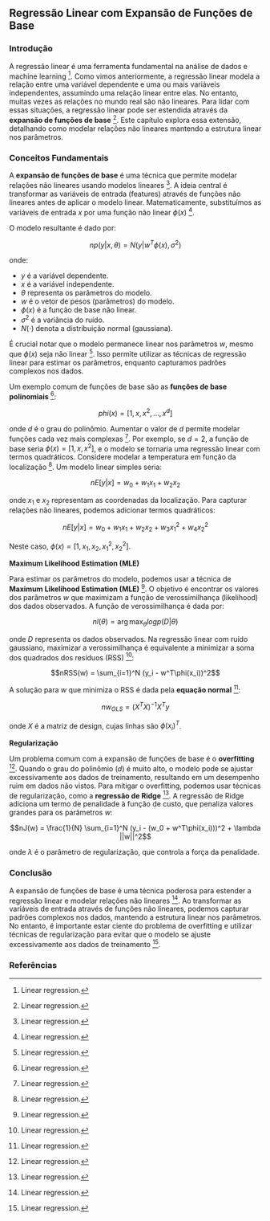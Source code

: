 ## Regressão Linear com Expansão de Funções de Base

### Introdução
A regressão linear é uma ferramenta fundamental na análise de dados e machine learning [^1]. Como vimos anteriormente, a regressão linear modela a relação entre uma variável dependente e uma ou mais variáveis independentes, assumindo uma relação linear entre elas. No entanto, muitas vezes as relações no mundo real são não lineares. Para lidar com essas situações, a regressão linear pode ser estendida através da **expansão de funções de base** [^1]. Este capítulo explora essa extensão, detalhando como modelar relações não lineares mantendo a estrutura linear nos parâmetros.

### Conceitos Fundamentais

A **expansão de funções de base** é uma técnica que permite modelar relações não lineares usando modelos lineares [^1]. A ideia central é transformar as variáveis de entrada (features) através de funções não lineares antes de aplicar o modelo linear. Matematicamente, substituímos as variáveis de entrada $x$ por uma função não linear $\phi(x)$ [^1].

O modelo resultante é dado por:

$$np(y|x, \theta) = N(y|w^T\phi(x), \sigma^2)$$

onde:
*   $y$ é a variável dependente.
*   $x$ é a variável independente.
*   $\theta$ representa os parâmetros do modelo.
*   $w$ é o vetor de pesos (parâmetros) do modelo.
*   $\phi(x)$ é a função de base não linear.
*   $\sigma^2$ é a variância do ruído.
*   $N(\cdot)$ denota a distribuição normal (gaussiana).

É crucial notar que o modelo permanece linear nos parâmetros $w$, mesmo que $\phi(x)$ seja não linear [^1]. Isso permite utilizar as técnicas de regressão linear para estimar os parâmetros, enquanto capturamos padrões complexos nos dados.

Um exemplo comum de funções de base são as **funções de base polinomiais** [^1]:

$$phi(x) = [1, x, x^2, ..., x^d]$$

onde $d$ é o grau do polinômio. Aumentar o valor de $d$ permite modelar funções cada vez mais complexas [^1]. Por exemplo, se $d=2$, a função de base seria $\phi(x) = [1, x, x^2]$, e o modelo se tornaria uma regressão linear com termos quadráticos.
Considere modelar a temperatura em função da localização [^1]. Um modelo linear simples seria:

$$nE[y|x] = w_0 + w_1x_1 + w_2x_2$$

onde $x_1$ e $x_2$ representam as coordenadas da localização. Para capturar relações não lineares, podemos adicionar termos quadráticos:

$$nE[y|x] = w_0 + w_1x_1 + w_2x_2 + w_3x_1^2 + w_4x_2^2$$

Neste caso, $\phi(x) = [1, x_1, x_2, x_1^2, x_2^2]$.

**Maximum Likelihood Estimation (MLE)**

Para estimar os parâmetros do modelo, podemos usar a técnica de **Maximum Likelihood Estimation (MLE)** [^1]. O objetivo é encontrar os valores dos parâmetros $w$ que maximizam a função de verossimilhança (likelihood) dos dados observados. A função de verossimilhança é dada por:

$$nl(\theta) = \arg \max_\theta log p(D|\theta)$$

onde $D$ representa os dados observados.
Na regressão linear com ruído gaussiano, maximizar a verossimilhança é equivalente a minimizar a soma dos quadrados dos resíduos (RSS) [^1]:

$$nRSS(w) = \sum_{i=1}^N (y_i - w^T\phi(x_i))^2$$

A solução para $w$ que minimiza o RSS é dada pela **equação normal** [^1]:

$$nw_{OLS} = (X^TX)^{-1}X^Ty$$

onde $X$ é a matriz de design, cujas linhas são $\phi(x_i)^T$.

**Regularização**

Um problema comum com a expansão de funções de base é o **overfitting** [^1]. Quando o grau do polinômio ($d$) é muito alto, o modelo pode se ajustar excessivamente aos dados de treinamento, resultando em um desempenho ruim em dados não vistos. Para mitigar o overfitting, podemos usar técnicas de regularização, como a **regressão de Ridge** [^1]. A regressão de Ridge adiciona um termo de penalidade à função de custo, que penaliza valores grandes para os parâmetros $w$:

$$nJ(w) = \frac{1}{N} \sum_{i=1}^N (y_i - (w_0 + w^T\phi(x_i)))^2 + \lambda ||w||^2$$

onde $\lambda$ é o parâmetro de regularização, que controla a força da penalidade.

### Conclusão
A expansão de funções de base é uma técnica poderosa para estender a regressão linear e modelar relações não lineares [^1]. Ao transformar as variáveis de entrada através de funções não lineares, podemos capturar padrões complexos nos dados, mantendo a estrutura linear nos parâmetros. No entanto, é importante estar ciente do problema de overfitting e utilizar técnicas de regularização para evitar que o modelo se ajuste excessivamente aos dados de treinamento [^1].

### Referências
[^1]:  Linear regression.
<!-- END -->